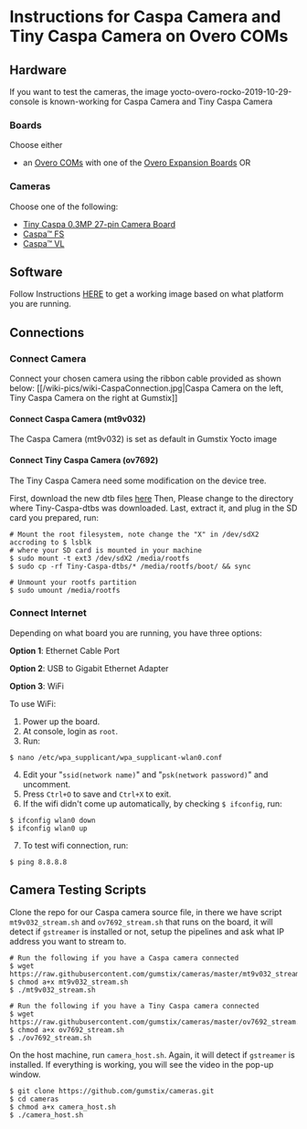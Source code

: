 # Instructions for Caspa Camera and Tiny Caspa Camera on Overo COMs

## Hardware
If you want to test the cameras, the image yocto-overo-rocko-2019-10-29-console is known-working for Caspa Camera and Tiny Caspa Camera
### Boards
Choose either
- an [Overo COMs] with one of the [Overo Expansion Boards] OR

### Cameras
Choose one of the following:
- [Tiny Caspa 0.3MP 27-pin Camera Board] 
- [Caspa™ FS] 
- [Caspa™ VL]

## Software
Follow Instructions [HERE][Gumstix Getting Started] to get a working image based on what platform you are running.

## Connections

### Connect Camera
Connect your chosen camera using the ribbon cable provided as shown below:
[[/wiki-pics/wiki-CaspaConnection.jpg|Caspa Camera on the left, Tiny Caspa Camera on the right at Gumstix]]

#### Connect Caspa Camera (mt9v032)
The Caspa Camera (mt9v032) is set as default in Gumstix Yocto image
#### Connect Tiny Caspa Camera (ov7692)
The Tiny Caspa Camera need some modification on the device tree.

First, download the new dtb files [here](Tiny-Caspa-dtbs.zip "dtb files for Tiny caspa camera")
Then, Please change to the directory where Tiny-Caspa-dtbs was downloaded.
Last, extract it, and plug in the SD card you prepared, run:
```
# Mount the root filesystem, note change the "X" in /dev/sdX2 accroding to $ lsblk 
# where your SD card is mounted in your machine
$ sudo mount -t ext3 /dev/sdX2 /media/rootfs
$ sudo cp -rf Tiny-Caspa-dtbs/* /media/rootfs/boot/ && sync

# Unmount your rootfs partition
$ sudo umount /media/rootfs
```

### Connect Internet
Depending on what board you are running, you have three options:

**Option 1**: Ethernet Cable Port

**Option 2**: USB to Gigabit Ethernet Adapter

**Option 3**: WiFi

To use WiFi:
1. Power up the board.
2. At console, login as `root`.
3. Run:
```
$ nano /etc/wpa_supplicant/wpa_supplicant-wlan0.conf
```
4. Edit your "`ssid(network name)`" and "`psk(network password)`" and uncomment.
5. Press `Ctrl+O` to save and `Ctrl+X` to exit.
6. If the wifi didn't come up automatically, by checking `$ ifconfig`, run:
```
$ ifconfig wlan0 down
$ ifconfig wlan0 up
```
7. To test wifi connection, run:
```
$ ping 8.8.8.8
```

## Camera Testing Scripts
Clone the repo for our Caspa camera source file, in there we have script `mt9v032_stream.sh` 
and `ov7692_stream.sh` that runs on the board, it will detect if `gstreamer` is installed or 
not, setup the pipelines and ask what IP address you want to stream to.

```
# Run the following if you have a Caspa camera connected
$ wget https://raw.githubusercontent.com/gumstix/cameras/master/mt9v032_stream.sh
$ chmod a+x mt9v032_stream.sh
$ ./mt9v032_stream.sh

# Run the following if you have a Tiny Caspa camera connected
$ wget https://raw.githubusercontent.com/gumstix/cameras/master/ov7692_stream.sh
$ chmod a+x ov7692_stream.sh
$ ./ov7692_stream.sh
```

On the host machine, run `camera_host.sh`. Again, it will detect if `gstreamer` is installed. 
If everything is working, you will see the video in the pop-up window.

```
$ git clone https://github.com/gumstix/cameras.git
$ cd cameras
$ chmod a+x camera_host.sh
$ ./camera_host.sh
```

[Overo COMs]:https://store.gumstix.com/coms/overo-coms.html
[Overo Expansion Boards]:https://store.gumstix.com/development-boards/overo-expansion.html
[Geppetto]:https://geppetto.gumstix.com
[Tiny Caspa 0.3MP 27-pin Camera Board]:https://store.gumstix.com/cameras-displays-gps/cameras/tiny-caspa.html
[Caspa™ FS]:https://store.gumstix.com/cameras-displays-gps/cameras/caspa-fs.html
[Caspa™ VL]:https://store.gumstix.com/cameras-displays-gps/cameras/caspa-vl.html
[Poblano 43C]:https://store.gumstix.com/catalogsearch/result/?q=+poblano
[Gumstix Getting Started]:https://www.gumstix.com/support/getting-started/

